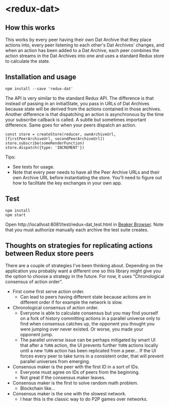 # \<redux-dat\>

## How this works
This works by every peer having their own Dat Archive that they place actions into, every peer listening to each other's Dat Archives' changes, and when an action has been added to a Dat Archive, each peer combines the action streams in the Dat Archives into one and uses a standard Redux store to calculate the state.

## Installation and usage
```
npm install --save 'redux-dat'
```

The API is very similar to the standard Redux API. The difference is that instead of passing in an initialState, you pass in URLs of Dat Archives because state will be derived from the actions contained in those archives. Another difference is that dispatching an action is asynchronous by the time your subscribe callback is called. A subtle but sometimes important difference. Same goes for when your peers dispatch an action.
```
const store = createStore(reducer, ownArchiveUrl, [firstPeerArchiveUrl, secondPeerArchiveUrl])
store.subscribe(someRenderFunction)
store.dispatch({type: 'INCREMENT'})
```
Tips:
- See tests for usage.
- Note that every peer needs to have all the Peer Archive URLs and their own Archive URL before instantiating the store. You'll need to figure out how to facilitate the key exchanges in your own app.

## Test
```
npm install
npm start
```
Open http://localhost:8081/test/redux-dat_test.html in [Beaker Browser](https://beakerbrowser.com/). Note that you must authorize manually each archive the test suite creates.

## Thoughts on strategies for replicating actions between Redux store peers
There are a couple of strategies I've been thinking about. Depending on the application you probably want a different one so this library might give you the option to choose a strategy in the future. For now, it uses "Chronological consensus of action order".

- First come first serve action order.
  - Can lead to peers having different state because actions are in different order if for example the network is slow.
- Chronological consensus of action order.
  - Everyone is able to calculate consensus but you may find yourself on a fork of history committing actions in a parallel universe only to find when consensus catches up, the opponent you thought you were jumping over never existed. Or worse, you made your opponent jump.
  - The parallel universe issue can be perhaps mitigated by smart UI that after a `TURN` action, the UI prevents further `TURN` actions locally until a new `TURN` action has been replicated from a peer... If the UI forces every peer to take turns in a consistent order, that will prevent parallel universes from emerging.
- Consensus maker is the peer with the first ID in a sort of IDs.
  - Everyone must agree on IDs of peers from the beginning.
  - Not great if the consensus maker leaves.
- Consensus maker is the first to solve random math problem.
  - Blockchain like...
- Consensus maker is the one with the slowest network.
  - I hear this is the classic way to do P2P games over networks.
